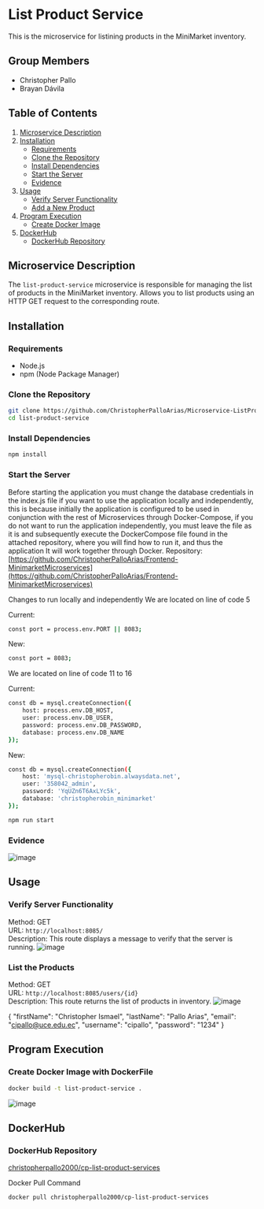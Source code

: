 # List Product Service

This is the microservice for listining products in the MiniMarket inventory.

## Group Members

- Christopher Pallo
- Brayan Dávila

## Table of Contents

1. [Microservice Description](#microservice-description)
2. [Installation](#installation)
   - [Requirements](#requirements)
   - [Clone the Repository](#clone-the-repository)
   - [Install Dependencies](#install-dependencies)
   - [Start the Server](#start-the-server)
   - [Evidence](#evidence-create)
3. [Usage](#usage)
   - [Verify Server Functionality](#verify-server-functionality)
   - [Add a New Product](#add-a-new-product)
4. [Program Execution](#program-execution)
   - [Create Docker Image](#create-docker-image)
5. [DockerHub](#dockerhub)
   - [DockerHub Repository](#dockerhub-repository)


## Microservice Description

The `list-product-service` microservice is responsible for managing the list of products in the MiniMarket inventory. Allows you to list products using an HTTP GET request to the corresponding route.

## Installation

### Requirements

- Node.js
- npm (Node Package Manager)

### Clone the Repository

```sh
git clone https://github.com/ChristopherPalloArias/Microservice-ListProductService.git
cd list-product-service
```

### Install Dependencies
```sh
npm install
```

### Start the Server
Before starting the application you must change the database credentials in the index.js file if you want to use the application locally and independently, this is because initially the application is configured to be used in conjunction with the rest of Microservices through Docker-Compose, if you do not want to run the application independently, you must leave the file as it is and subsequently execute the DockerCompose file found in the attached repository, where you will find how to run it, and thus the application It will work together through Docker.
Repository: [https://github.com/ChristopherPalloArias/Frontend-MinimarketMicroservices](https://github.com/ChristopherPalloArias/Frontend-MinimarketMicroservices)

Changes to run locally and independently
We are located on line of code 5

Current:
```sh
const port = process.env.PORT || 8083;
```
New:
```sh
const port = 8083;
```

We are located on line of code 11 to 16

Current:
```sh
const db = mysql.createConnection({
    host: process.env.DB_HOST,
    user: process.env.DB_USER,
    password: process.env.DB_PASSWORD,
    database: process.env.DB_NAME
});
```
New:
```sh
const db = mysql.createConnection({
    host: 'mysql-christopherobin.alwaysdata.net',
    user: '358042_admin',
    password: 'YqUZn6T6AxLYc5k',
    database: 'christopherobin_minimarket'
});
```

```sh
npm run start
```

### Evidence
![image](https://github.com/user-attachments/assets/d1fe0709-64a4-46e4-955e-6f9efeaa3e74)


## Usage

### Verify Server Functionality

Method: GET  
URL: `http://localhost:8085/`  
Description: This route displays a message to verify that the server is running.
![image](https://github.com/user-attachments/assets/18d374b0-e23f-4fc1-8866-a5190e159dec)


### List the Products

Method: GET  
URL: `http://localhost:8085/users/{id}`  
Description: This route returns the list of products in inventory.
![image](https://github.com/user-attachments/assets/87d6de8b-a09e-487f-b381-d021594c9378)

{
    "firstName": "Christopher Ismael",
    "lastName": "Pallo Arias",
    "email": "cipallo@uce.edu.ec",
    "username": "cipallo",
    "password": "1234"
}
## Program Execution
### Create Docker Image with DockerFile

```sh
docker build -t list-product-service .
```
![image](https://github.com/ChristopherPalloArias/Microservice-ListProductService/assets/167264603/b2c53e71-7923-4ae3-b1fb-81c7c218507f)


## DockerHub
### DockerHub Repository

[christopherpallo2000/cp-list-product-services](https://hub.docker.com/r/christopherpallo2000/cp-list-product-services)

Docker Pull Command
```sh
docker pull christopherpallo2000/cp-list-product-services
```
